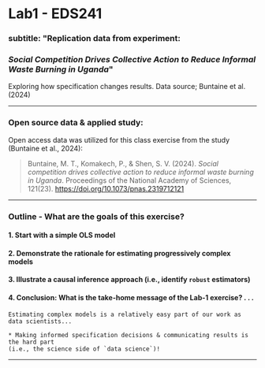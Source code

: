 # Lab1 - EDS241

### subtitle: "Replication data from experiment: 

### *Social Competition Drives Collective Action to Reduce Informal Waste Burning in Uganda*"

Exploring how specification changes results. Data source; Buntaine et al. (2024)

------------------------------------------------------------------------

### Open source data & applied study:

Open access data was utilized for this class exercise from the study (Buntaine et al., 2024):

> Buntaine, M. T., Komakech, P., & Shen, S. V. (2024). *Social competition drives collective action to reduce informal waste burning in Uganda*. Proceedings of the National Academy of Sciences, 121(23). https://doi.org/10.1073/pnas.2319712121

------------------------------------------------------------------------

### Outline - What are the goals of this exercise?

#### 1.  Start with a simple OLS model

#### 2.  Demonstrate the rationale for estimating progressively complex models

#### 3.  Illustrate a causal inference approach (i.e., identify `robust` estimators)

#### 4. Conclusion: What is the take-home message of the Lab-1 exercise? . . .

    Estimating complex models is a relatively easy part of our work as data scientists...

    * Making informed specification decisions & communicating results is the hard part
    (i.e., the science side of `data science`)!  
    
------------------------------------------------------------------------